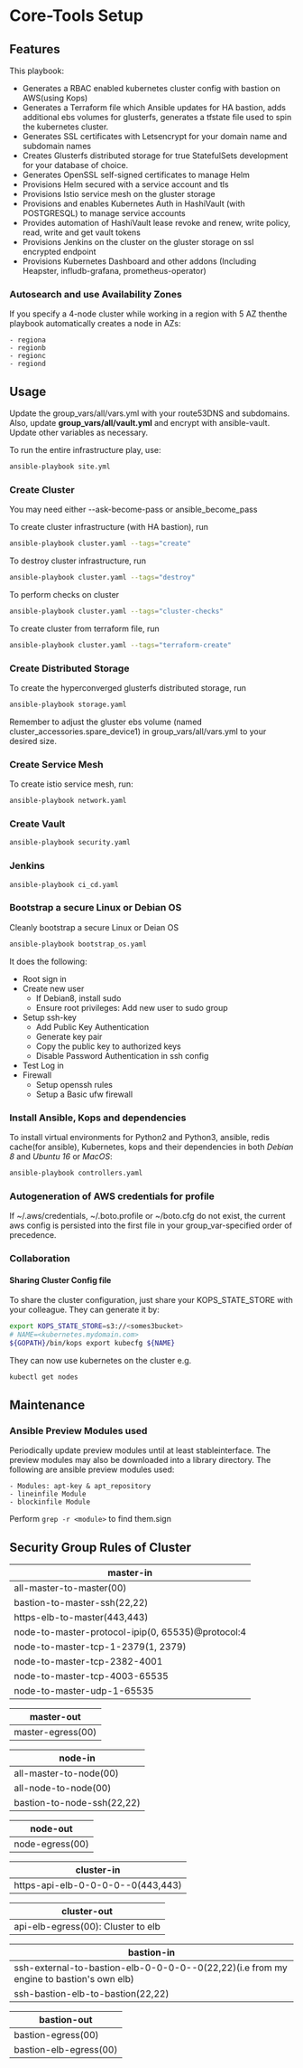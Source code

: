 # Core-Tools Setup

## Features

This playbook:

* Generates a RBAC enabled kubernetes cluster config with bastion on AWS(using Kops)
* Generates a Terraform file which Ansible updates for HA bastion, adds additional ebs volumes for glusterfs, generates a tfstate file used to spin the kubernetes cluster.
* Generates SSL certificates with Letsencrypt for your domain name and subdomain names
* Creates Glusterfs distributed storage for true StatefulSets development for your database of choice.
* Generates OpenSSL self-signed certificates to manage Helm
* Provisions Helm secured with a service account and tls
* Provisions Istio service mesh on the gluster storage
* Provisions and enables Kubernetes Auth in HashiVault (with POSTGRESQL) to manage service accounts
* Provides automation of HashiVault lease revoke and renew, write policy, read, write and get vault tokens
* Provisions Jenkins on the cluster on the gluster storage on ssl encrypted endpoint
* Provisions Kubernetes Dashboard and other addons (Including Heapster, infludb-grafana,  prometheus-operator)

### Autosearch and use Availability Zones

If you specify a 4-node cluster while working in a region with 5 AZ thenthe playbook automatically creates a node in AZs:

    - regiona
    - regionb
    - regionc
    - regiond

## Usage

Update the group_vars/all/vars.yml with your route53DNS and subdomains.
Also, update **group_vars/all/vault.yml** and encrypt with ansible-vault.
Update other variables as necessary.

To run the entire infrastructure play, use:

```sh
ansible-playbook site.yml
```

### Create Cluster

You may need either --ask-become-pass or ansible_become_pass

To create cluster infrastructure (with HA bastion), run

```sh
ansible-playbook cluster.yaml --tags="create"
```

To destroy cluster infrastructure, run

```sh
ansible-playbook cluster.yaml --tags="destroy"
```

To perform checks on cluster

```sh
ansible-playbook cluster.yaml --tags="cluster-checks"
```

To create cluster from terraform file, run

```sh
ansible-playbook cluster.yaml --tags="terraform-create"
```

### Create Distributed Storage

To create the hyperconverged glusterfs distributed storage, run

```sh
ansible-playbook storage.yaml
```

Remember to adjust the gluster ebs volume (named cluster_accessories.spare_device1) in group_vars/all/vars.yml to your desired size.

### Create Service Mesh

To create istio service mesh, run:

```sh
ansible-playbook network.yaml
```

### Create Vault

```sh
ansible-playbook security.yaml
```

### Jenkins

```sh
ansible-playbook ci_cd.yaml
```

### Bootstrap a secure Linux or Debian OS

Cleanly bootstrap a secure Linux or Deian OS

```sh
ansible-playbook bootstrap_os.yaml
```

It does the following:

* Root sign in
* Create new user
  * If Debian8, install sudo
  * Ensure root privileges: Add new user to sudo group
* Setup ssh-key
  * Add Public Key Authentication
  * Generate key pair
  * Copy the public key to authorized keys
  * Disable Password Authentication in ssh config
* Test Log in
* Firewall
  * Setup openssh rules
  * Setup a Basic ufw firewall

### Install Ansible, Kops and dependencies

To install virtual environments for Python2 and Python3, ansible, redis cache(for ansible), Kubernetes, kops and their dependencies in both *Debian 8* and *Ubuntu 16* or *MacOS*:

```sh
ansible-playbook controllers.yaml
```

### Autogeneration of AWS credentials for profile

If ~/.aws/credentials, ~/.boto.profile or ~/boto.cfg do not exist, the current aws config
is persisted into the first file in your group_var-specified order of precedence.

### Collaboration

#### Sharing Cluster Config file

To share the cluster configuration, just share your KOPS_STATE_STORE with your colleague.
They can generate it by:

```sh
export KOPS_STATE_STORE=s3://<somes3bucket>
# NAME=<kubernetes.mydomain.com>
${GOPATH}/bin/kops export kubecfg ${NAME}
```

They can now use kubernetes on the cluster e.g.

```sh
kubectl get nodes
```

## Maintenance

### Ansible Preview Modules used

Periodically update preview modules until at least stableinterface.
The preview modules may also be downloaded into a library directory.
The following are ansible preview modules used:

    - Modules: apt-key & apt_repository
    - lineinfile Module
    - blockinfile Module

Perform ```grep -r <module>``` to find them.sign

## Security Group Rules of Cluster

| master-in                                         |
|---------------------------------------------------|
| all-master-to-master(00)                          |
| bastion-to-master-ssh(22,22)                      |
| https-elb-to-master(443,443)                      |
| node-to-master-protocol-ipip(0, 65535)@protocol:4 |
| node-to-master-tcp-1-2379(1, 2379)                |
| node-to-master-tcp-2382-4001                      |
| node-to-master-tcp-4003-65535                     |
| node-to-master-udp-1-65535                        |

| master-out        |
|-------------------|
| master-egress(00) |

| node-in                    |
|----------------------------|
| all-master-to-node(00)     |
| all-node-to-node(00)       |
| bastion-to-node-ssh(22,22) |

| node-out        |
|-----------------|
| node-egress(00) |

| cluster-in                        |
|-----------------------------------|
| https-api-elb-0-0-0-0--0(443,443) |

| cluster-out                        |
|------------------------------------|
| api-elb-egress(00): Cluster to elb |

| bastion-in                                                                             |
|----------------------------------------------------------------------------------------|
| ssh-external-to-bastion-elb-0-0-0-0--0(22,22)(i.e from my engine to bastion's own elb) |
| ssh-bastion-elb-to-bastion(22,22)                                                      |

| bastion-out            |
|------------------------|
| bastion-egress(00)     |
| bastion-elb-egress(00) |